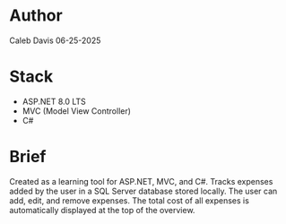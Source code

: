 # Author
Caleb Davis
06-25-2025

# Stack
- ASP.NET 8.0 LTS
- MVC (Model View Controller)
- C#

# Brief
Created as a learning tool for ASP.NET, MVC, and C#. Tracks expenses added by the user in a SQL Server database stored locally. The user can add, edit, and remove expenses. The total cost of all expenses is automatically displayed at the top of the overview.
